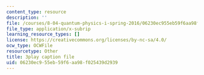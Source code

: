 ```yaml
---
content_type: resource
description: ''
file: /courses/8-04-quantum-physics-i-spring-2016/06230ec955eb59f6aa98f025439d2939_37-GdFJGSXs.vtt
file_type: application/x-subrip
learning_resource_types: []
license: https://creativecommons.org/licenses/by-nc-sa/4.0/
ocw_type: OCWFile
resourcetype: Other
title: 3play caption file
uid: 06230ec9-55eb-59f6-aa98-f025439d2939
---
```

